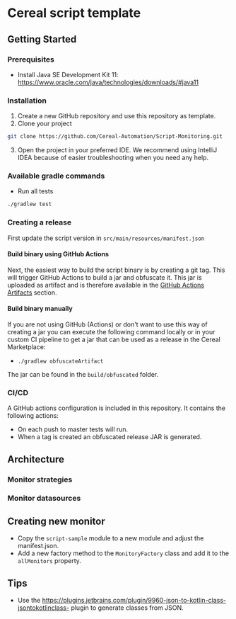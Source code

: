 # Cereal script template

## Getting Started

### Prerequisites

* Install Java SE Development Kit 11: https://www.oracle.com/java/technologies/downloads/#java11

### Installation

1. Create a new GitHub repository and use this repository as template.
2. Clone your project

```sh
git clone https://github.com/Cereal-Automation/Script-Monitoring.git
```

3. Open the project in your preferred IDE. We recommend using IntelliJ IDEA because of easier troubleshooting when you
   need any help.

### Available gradle commands

* Run all tests

```sh
./gradlew test
```

### Creating a release

First update the script version in `src/main/resources/manifest.json`

#### Build binary using GitHub Actions

Next, the easiest way to build the script binary is by creating a git tag. This will trigger GitHub Actions to build a
jar and
obfuscate it. This jar is uploaded as artifact and is therefore available in
the [GitHub Actions Artifacts](https://docs.github.com/en/actions/managing-workflow-runs/downloading-workflow-artifacts)
section.

#### Build binary manually

If you are not using GitHub (Actions) or don't want to use this way of creating a jar you can execute
the following command locally or in your custom CI pipeline to get a jar that can be used as a release
in the Cereal Marketplace:

* `./gradlew obfuscateArtifact`

The jar can be found in the `build/obfuscated` folder.

### CI/CD

A GitHub actions configuration is included in this repository. It contains the following actions:

* On each push to master tests will run.
* When a tag is created an obfuscated release JAR is generated.

## Architecture

### Monitor strategies

### Monitor datasources

## Creating new monitor

* Copy the `script-sample` module to a new module and adjust the manifest.json.
* Add a new factory method to the `MonitoryFactory` class and add it to the `allMonitors` property.

## Tips

* Use the https://plugins.jetbrains.com/plugin/9960-json-to-kotlin-class-jsontokotlinclass- plugin to generate classes
  from JSON.